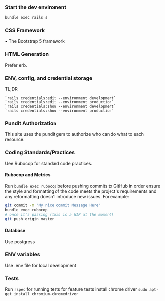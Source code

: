### Start the dev enviroment

```bash
bundle exec rails s
```

### CSS Framework

• The Bootstrap 5 framework

### HTML Generation

Prefer erb.

### ENV, config, and credential storage

TL;DR

    `rails credentials:edit --environment development`
    `rails credentials:edit --environment production`
    `rails credentials:show --environment development`
    `rails credentials:show --environment production`

### Pundit Authorization

This site uses the pundit gem to authorize who can do what to each resource.

### Coding Standards/Practices

Uee Rubocop for standard code practices.

#### Rubocop and Metrics

Run `bundle exec rubocop` before pushing commits to GitHub in order ensure the style
and formatting of the code meets the project's requirements and any reformatting
doesn't introduce new issues.  For example:

```bash
git commit -m "My nice commit Message Here"
bundle exec rubocop
# once it's passing (this is a WIP at the moment)
git push origin master
```

#### Database
Use postgress

### ENV variables
Use .env file for local development

### Tests

Run `rspec` for running tests
for feature tests install chrome driver 
`sudo apt-get install chromium-chromedriver`
